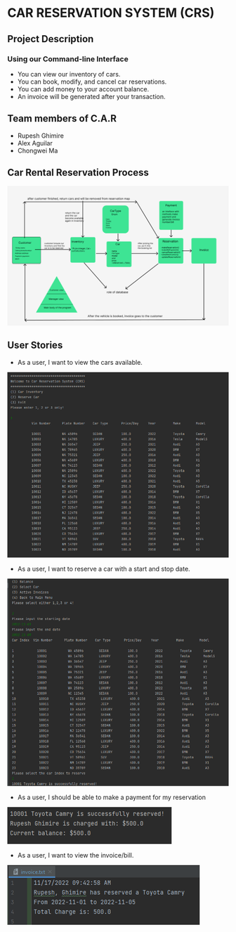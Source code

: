 # CAR RESERVATION SYSTEM (CRS)

## Project Description

### Using our Command-line Interface 

- You can view our inventory of cars.
- You can book, modify, and cancel car reservations.
- You can add money to your account balance.
- An invoice will be generated after your transaction.

## Team members of C.A.R

- Rupesh Ghimire
- Alex Aguilar
- Chongwei Ma

## Car Rental Reservation Process

![image](./images/CRS_Diagram.PNG)

## User Stories

- As a user, I want to view the cars available.

![image](./images/Car_Inventory.PNG)

- As a user, I want to reserve a car with a start and stop date.

![image](./images/Reserve_Car.PNG)

- As a user, I should be able to make a payment for my reservation

![image](./images/Payment.PNG)

- As a user, I want to view the invoice/bill.

![image](./images/Invoice.PNG)
